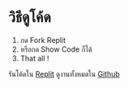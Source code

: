 # วิธีดูโค้ด

1. กด Fork Replit
2. หรือกด Show Code ก็ได้
3. That all !

รันโค้ดใน [Replit](https://replit.com/@1810-sirphphsir/Lab-1-kaareriiykaichaiflkhmuul-sirphph?v=1)
ดูงานทั้งหมดใน [Github](https://github.com/FujaTyping/ComSci-Yorwor)